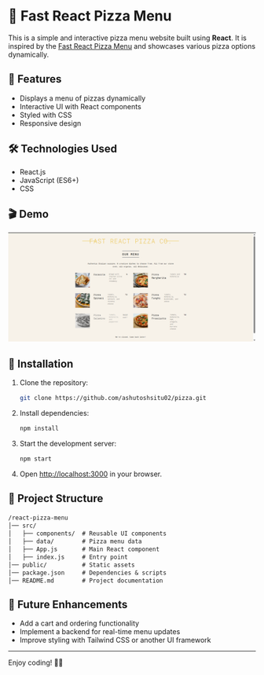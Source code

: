# 🍕 Fast React Pizza Menu

This is a simple and interactive pizza menu website built using **React**. It is inspired by the [Fast React Pizza Menu](https://fast-react-pizza-menu.netlify.app/) and showcases various pizza options dynamically.

## 🚀 Features

- Displays a menu of pizzas dynamically
- Interactive UI with React components
- Styled with CSS&#x20;
- Responsive design

## 🛠️ Technologies Used

- React.js
- JavaScript (ES6+)
- CSS

## 🎬 Demo

![Demo Screenshot](public/Demo.png)

## 📌 Installation

1. Clone the repository:
   ```sh
   git clone https://github.com/ashutoshsitu02/pizza.git
   ```
2. Install dependencies:
   ```sh
   npm install
   ```
3. Start the development server:
   ```sh
   npm start
   ```
4. Open [http://localhost:3000](http://localhost:3000) in your browser.

## 📂 Project Structure

```
/react-pizza-menu
│── src/
│   ├── components/  # Reusable UI components
│   ├── data/        # Pizza menu data
│   ├── App.js       # Main React component
│   ├── index.js     # Entry point
│── public/          # Static assets
│── package.json     # Dependencies & scripts
│── README.md        # Project documentation
```

## 📝 Future Enhancements

- Add a cart and ordering functionality
- Implement a backend for real-time menu updates
- Improve styling with Tailwind CSS or another UI framework

---

Enjoy coding! 🍕✨
